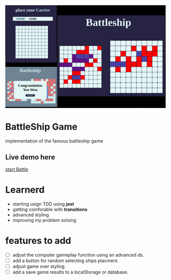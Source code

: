 <img src= "assets/BattleShip-readme.png" alt= "game sample img">

# BattleShip Game
implementation of the famous battleship game

## Live demo here 
<a href = "https://anasmustafa123.github.io/Battleship/" target = "_blank">start Battle</a>

# Learnerd 
- starting usign TDD using **jest**
- getting comforable with **transitions**
- advanced styling
- improving my problem solving 

# features to add
- [ ] adjust the computer gameplay function using an advanced ds.
- [ ] add a button for random selecting ships placment.
- [ ] adjust game over styling.
- [ ] add a save game results to a localStorage or database.
